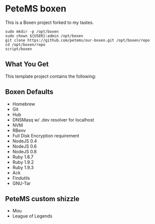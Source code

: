 # PeteMS boxen

This is a Boxen project forked to my tastes.

```
sudo mkdir -p /opt/boxen
sudo chown ${USER}:admin /opt/boxen
git clone https://github.com/petems/our-boxen.git /opt/boxen/repo
cd /opt/boxen/repo
script/boxen
```

## What You Get

This template project contains the following:

## Boxen Defaults
* Homebrew
* Git
* Hub
* DNSMasq w/ .dev resolver for localhost
* NVM
* RBenv
* Full Disk Encryption requirement
* NodeJS 0.4
* NodeJS 0.6
* NodeJS 0.8
* Ruby 1.8.7
* Ruby 1.9.2
* Ruby 1.9.3
* Ack
* Findutils
* GNU-Tar

## PeteMS custom shizzle
* Mou
* League of Legends

